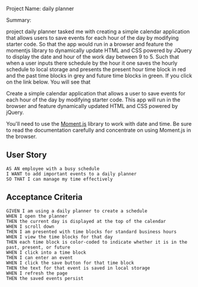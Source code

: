 Project Name:  daily planner

Summary:

project daily planner tasked me with creating a simple calendar application that allows users to save events for each hour of the day by modifying starter code. So
that the app would run in a browser and feature the momentjs library to dynamically update HTML and CSS powered by JQuery to display the date and hour of the work day
between 9 to 5. Such that when a user inputs there schedule by the hour it one saves the hourly schedule to local storage and presents the present hour time block in red
and the past time blocks in grey and future time blocks in green. If you click on the link below. You will see that 





Create a simple calendar application that allows a user to save events for each hour of the day by modifying starter code. This app will run in the browser and feature dynamically updated HTML and CSS powered by jQuery.

You'll need to use the [Moment.js](https://momentjs.com/) library to work with date and time. Be sure to read the documentation carefully and concentrate on using Moment.js in the browser.


## User Story

```
AS AN employee with a busy schedule
I WANT to add important events to a daily planner
SO THAT I can manage my time effectively
```


## Acceptance Criteria

```
GIVEN I am using a daily planner to create a schedule
WHEN I open the planner
THEN the current day is displayed at the top of the calendar
WHEN I scroll down
THEN I am presented with time blocks for standard business hours
WHEN I view the time blocks for that day
THEN each time block is color-coded to indicate whether it is in the past, present, or future
WHEN I click into a time block
THEN I can enter an event
WHEN I click the save button for that time block
THEN the text for that event is saved in local storage
WHEN I refresh the page
THEN the saved events persist
```
